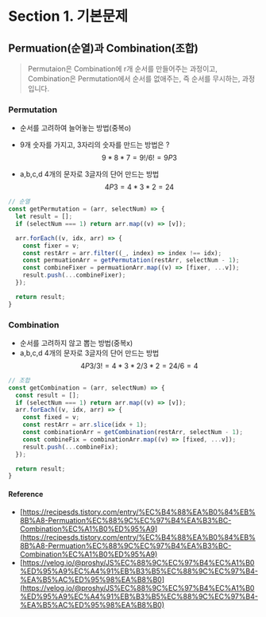 # Section 1. 기본문제

## Permuation(순열)과 Combination(조합)

> Permutaion은 Combination에 r개 순서를 만들어주는 과정이고, Combination은 Permutation에서 순서를 없애주는, 즉 순서를 무시하는, 과정입니다.

### Permutation

- 순서를 고려하여 늘어놓는 방법(중복o)
- 9개 숫자를 가지고, 3자리의 숫자를 만드는 방법은 ?
  $$9 * 8 * 7 = 9! / 6! = 9P3$$

- a,b,c,d 4개의 문자로 3글자의 단어 만드는 방법
  $$4P3 = 4 * 3 * 2 = 24$$

```JavaScript
// 순열
const getPermutation = (arr, selectNum) => {
  let result = [];
  if (selectNum === 1) return arr.map((v) => [v]);

  arr.forEach((v, idx, arr) => {
    const fixer = v;
    const restArr = arr.filter((_, index) => index !== idx);
    const permuationArr = getPermutation(restArr, selectNum - 1);
    const combineFixer = permuationArr.map((v) => [fixer, ...v]);
    result.push(...combineFixer);
  });

  return result;
}

```

### Combination

- 순서를 고려하지 않고 뽑는 방법(중복x)
- a,b,c,d 4개의 문자로 3글자의 단어 만드는 방법
  $$4P3 / 3! = 4 * 3 * 2  / 3 * 2 = 24 / 6 = 4$$

```JavaScript
// 조합
const getCombination = (arr, selectNum) => {
  const result = [];
  if (selectNum === 1) return arr.map((v) => [v]);
  arr.forEach((v, idx, arr) => {
    const fixed = v;
    const restArr = arr.slice(idx + 1);
    const combinationArr = getCombination(restArr, selectNum - 1);
    const combineFix = combinationArr.map((v) => [fixed, ...v]);
    result.push(...combineFix);
  });

  return result;
}
```

#### Reference

- [https://recipesds.tistory.com/entry/%EC%B4%88%EA%B0%84%EB%8B%A8-Permuation%EC%88%9C%EC%97%B4%EA%B3%BC-Combination%EC%A1%B0%ED%95%A9](https://recipesds.tistory.com/entry/%EC%B4%88%EA%B0%84%EB%8B%A8-Permuation%EC%88%9C%EC%97%B4%EA%B3%BC-Combination%EC%A1%B0%ED%95%A9)
- [https://velog.io/@proshy/JS%EC%88%9C%EC%97%B4%EC%A1%B0%ED%95%A9%EC%A4%91%EB%B3%B5%EC%88%9C%EC%97%B4-%EA%B5%AC%ED%95%98%EA%B8%B0](https://velog.io/@proshy/JS%EC%88%9C%EC%97%B4%EC%A1%B0%ED%95%A9%EC%A4%91%EB%B3%B5%EC%88%9C%EC%97%B4-%EA%B5%AC%ED%95%98%EA%B8%B0)
